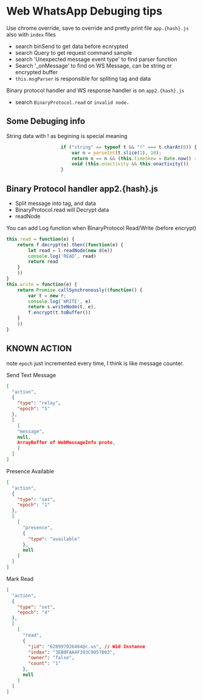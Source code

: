 # Web WhatsApp Debuging tips

Use chrome override, save to override and pretty print file `app.{hash}.js` also with `index` files
- search binSend to get data before ecnrypted
- search Query to get request command sample
- search 'Unexpected message event type' to find parser function
- Search '_onMessage' to find on WS Message, can be string or encrypted buffer
- `this.msgParser` is responsible for spliting tag and data

Binary protocol handler and WS response handler is on `app2.{hash}.js`

- search `BinaryProtocol.read` or `invalid node.`



## Some Debuging info
String data with ! as begining is special meaning

``` js
                    if ("string" == typeof t && "!" === t.charAt(0)) {
                        var n = parseInt(t.slice(1), 10);
                        return n == n && (this.timeSkew = Date.now() - n),
                        void (this.onactivity && this.onactivity())
                    }
```
## Binary Protocol handler app2.{hash}.js

- Split message into tag, and data
- BinaryProtocol.read will Decrypt data
- readNode

You can add Log function when BinaryProtocol Read/Write (before encrypt)

``` js
this.read = function(e) {
    return f.decrypt(e).then((function(e) {
        let read = l.readNode(new d(e))
        console.log('READ', read)
        return read
    }
    ))
}
this.write = function(e) {
    return Promise.callSynchronously((function() {
        var t = new r;
        console.log('WRITE', e)
        return s.writeNode(t, e),
        f.encrypt(t.toBuffer())
    }
    ))
}
```

## KNOWN ACTION 

note `epoch` just incremented every time, I think is like message counter.

Send Text Message
``` json
[
  "action",
  {
    "type": "relay",
    "epoch": "5"
  },
  [
    [
    "message",
    null,
    ArrayBuffer of WebMessageInfo proto,
    ]
  ]
]
```

Presence Available
``` json
[
  "action",
  {
    "type": "set",
    "epoch": "1"
  },
  [
    [
      "presence",
      {
        "type": "available"
      },
      null
    ]
  ]
]

```

Mark Read
``` json
[
  "action",
  {
    "type": "set",
    "epoch": "4"
  },
  [
    [
      "read",
      {
        "jid": "628997026464@c.us", // Wid Instance
        "index": "3EB0FAA4F393C9057003",
        "owner": "false",
        "count": "1"
      },
      null
    ]
  ]
]
```
